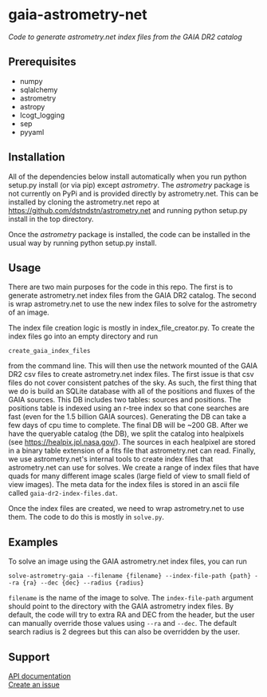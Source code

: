 # gaia-astrometry-net
*Code to generate astrometry.net index files from the GAIA DR2 catalog*

## Prerequisites
- numpy
- sqlalchemy
- astrometry
- astropy
- lcogt_logging
- sep
- pyyaml


## Installation
All of the dependencies below install automatically when you run python setup.py
install (or via pip) except *astrometry*. The *astrometry* package is not 
currently on PyPi and is provided directly by astrometry.net. This can be installed
by cloning the astrometry.net repo at https://github.com/dstndstn/astrometry.net
and running python setup.py install in the top directory.

Once the *astrometry* package is installed, the code can be installed in the 
usual way by running python setup.py install.

## Usage
There are two main purposes for the code in this repo. The first is to generate
astrometry.net index files from the GAIA DR2 catalog. The second is wrap 
astrometry.net to use the new index files to solve for the astrometry of an
image.

The index file creation logic is mostly in index_file_creator.py. To create the index files
go into an empty directory and run 
```
create_gaia_index_files
``` 
from the command line.
This will then use the network mounted of the GAIA DR2 csv files to create astrometry.net 
index files. The first issue is that csv files do not cover consistent patches of the sky.
As such, the first thing that we do is build an SQLite database with all of the positions 
and fluxes of the GAIA sources. This DB includes two tables: sources and positions.
The positions table is indexed using an r-tree index so that cone searches are
fast (even for the 1.5 billion GAIA sources). Generating the DB can take a few days
of cpu time to complete. The final DB will be ~200 GB. After we have the queryable 
catalog (the DB), we split the catalog into healpixels (see https://healpix.jpl.nasa.gov/). 
The sources in each healpixel are stored in a binary table extension of a fits file
that astrometry.net can read. Finally, we use astrometry.net's internal tools
to create index files that astrometry.net can use for solves. We create a range
of index files that have quads for many different image scales
(large field of view to small field of view images). The meta data for the index
files is stored in an ascii file called `gaia-dr2-index-files.dat`.

Once the index files are created, we need to wrap astrometry.net to use them. 
The code to do this is mostly in `solve.py`. 

## Examples
To solve an image using the GAIA astrometry.net index files, you can run
```
solve-astrometry-gaia --filename {filename} --index-file-path {path} --ra {ra} --dec {dec} --radius {radius}
```
`filename` is the name of the image to solve.
The `index-file-path` argument should point to the directory with the GAIA astrometry index files.
By default, the code will try to extra RA and DEC from the header, but the 
user can manually override those values using `--ra` and `--dec`. The default
search radius is 2 degrees but this can also be overridden by the user.

## Support
[API documentation]()  
[Create an issue](https://issues.lco.global/)

